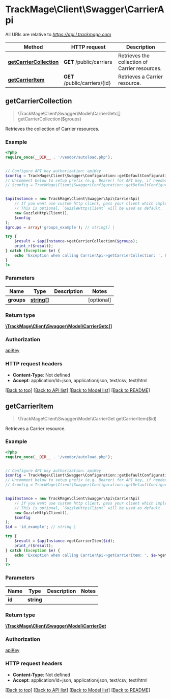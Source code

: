 # TrackMage\Client\Swagger\CarrierApi

All URIs are relative to *https://api.l.trackmage.com*

Method | HTTP request | Description
------------- | ------------- | -------------
[**getCarrierCollection**](CarrierApi.md#getCarrierCollection) | **GET** /public/carriers | Retrieves the collection of Carrier resources.
[**getCarrierItem**](CarrierApi.md#getCarrierItem) | **GET** /public/carriers/{id} | Retrieves a Carrier resource.



## getCarrierCollection

> \TrackMage\Client\Swagger\Model\CarrierGetc[] getCarrierCollection($groups)

Retrieves the collection of Carrier resources.

### Example

```php
<?php
require_once(__DIR__ . '/vendor/autoload.php');


// Configure API key authorization: apiKey
$config = TrackMage\Client\Swagger\Configuration::getDefaultConfiguration()->setApiKey('Authorization', 'YOUR_API_KEY');
// Uncomment below to setup prefix (e.g. Bearer) for API key, if needed
// $config = TrackMage\Client\Swagger\Configuration::getDefaultConfiguration()->setApiKeyPrefix('Authorization', 'Bearer');


$apiInstance = new TrackMage\Client\Swagger\Api\CarrierApi(
    // If you want use custom http client, pass your client which implements `GuzzleHttp\ClientInterface`.
    // This is optional, `GuzzleHttp\Client` will be used as default.
    new GuzzleHttp\Client(),
    $config
);
$groups = array('groups_example'); // string[] | 

try {
    $result = $apiInstance->getCarrierCollection($groups);
    print_r($result);
} catch (Exception $e) {
    echo 'Exception when calling CarrierApi->getCarrierCollection: ', $e->getMessage(), PHP_EOL;
}
?>
```

### Parameters


Name | Type | Description  | Notes
------------- | ------------- | ------------- | -------------
 **groups** | [**string[]**](../Model/string.md)|  | [optional]

### Return type

[**\TrackMage\Client\Swagger\Model\CarrierGetc[]**](../Model/CarrierGetc.md)

### Authorization

[apiKey](../../README.md#apiKey)

### HTTP request headers

- **Content-Type**: Not defined
- **Accept**: application/ld+json, application/json, text/csv, text/html

[[Back to top]](#) [[Back to API list]](../../README.md#documentation-for-api-endpoints)
[[Back to Model list]](../../README.md#documentation-for-models)
[[Back to README]](../../README.md)


## getCarrierItem

> \TrackMage\Client\Swagger\Model\CarrierGet getCarrierItem($id)

Retrieves a Carrier resource.

### Example

```php
<?php
require_once(__DIR__ . '/vendor/autoload.php');


// Configure API key authorization: apiKey
$config = TrackMage\Client\Swagger\Configuration::getDefaultConfiguration()->setApiKey('Authorization', 'YOUR_API_KEY');
// Uncomment below to setup prefix (e.g. Bearer) for API key, if needed
// $config = TrackMage\Client\Swagger\Configuration::getDefaultConfiguration()->setApiKeyPrefix('Authorization', 'Bearer');


$apiInstance = new TrackMage\Client\Swagger\Api\CarrierApi(
    // If you want use custom http client, pass your client which implements `GuzzleHttp\ClientInterface`.
    // This is optional, `GuzzleHttp\Client` will be used as default.
    new GuzzleHttp\Client(),
    $config
);
$id = 'id_example'; // string | 

try {
    $result = $apiInstance->getCarrierItem($id);
    print_r($result);
} catch (Exception $e) {
    echo 'Exception when calling CarrierApi->getCarrierItem: ', $e->getMessage(), PHP_EOL;
}
?>
```

### Parameters


Name | Type | Description  | Notes
------------- | ------------- | ------------- | -------------
 **id** | **string**|  |

### Return type

[**\TrackMage\Client\Swagger\Model\CarrierGet**](../Model/CarrierGet.md)

### Authorization

[apiKey](../../README.md#apiKey)

### HTTP request headers

- **Content-Type**: Not defined
- **Accept**: application/ld+json, application/json, text/csv, text/html

[[Back to top]](#) [[Back to API list]](../../README.md#documentation-for-api-endpoints)
[[Back to Model list]](../../README.md#documentation-for-models)
[[Back to README]](../../README.md)

